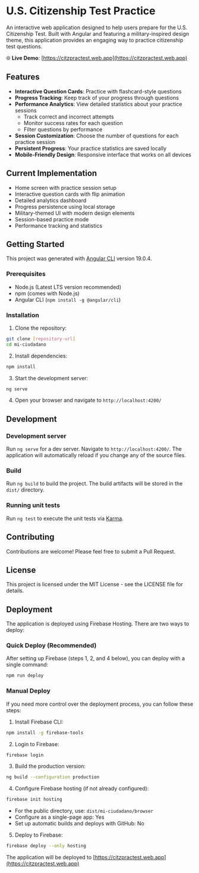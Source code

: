 # U.S. Citizenship Test Practice

An interactive web application designed to help users prepare for the U.S. Citizenship Test. Built with Angular and featuring a military-inspired design theme, this application provides an engaging way to practice citizenship test questions.

🌐 **Live Demo**: [https://citzpractest.web.app](https://citzpractest.web.app)

## Features

- **Interactive Question Cards**: Practice with flashcard-style questions
- **Progress Tracking**: Keep track of your progress through questions
- **Performance Analytics**: View detailed statistics about your practice sessions
  - Track correct and incorrect attempts
  - Monitor success rates for each question
  - Filter questions by performance
- **Session Customization**: Choose the number of questions for each practice session
- **Persistent Progress**: Your practice statistics are saved locally
- **Mobile-Friendly Design**: Responsive interface that works on all devices

## Current Implementation

- Home screen with practice session setup
- Interactive question cards with flip animation
- Detailed analytics dashboard
- Progress persistence using local storage
- Military-themed UI with modern design elements
- Session-based practice mode
- Performance tracking and statistics

## Getting Started

This project was generated with [Angular CLI](https://github.com/angular/angular-cli) version 19.0.4.

### Prerequisites

- Node.js (Latest LTS version recommended)
- npm (comes with Node.js)
- Angular CLI (`npm install -g @angular/cli`)

### Installation

1. Clone the repository:
```bash
git clone [repository-url]
cd mi-ciudadano
```

2. Install dependencies:
```bash
npm install
```

3. Start the development server:
```bash
ng serve
```

4. Open your browser and navigate to `http://localhost:4200/`

## Development

### Development server

Run `ng serve` for a dev server. Navigate to `http://localhost:4200/`. The application will automatically reload if you change any of the source files.

### Build

Run `ng build` to build the project. The build artifacts will be stored in the `dist/` directory.

### Running unit tests

Run `ng test` to execute the unit tests via [Karma](https://karma-runner.github.io).

## Contributing

Contributions are welcome! Please feel free to submit a Pull Request.

## License

This project is licensed under the MIT License - see the LICENSE file for details.

## Deployment

The application is deployed using Firebase Hosting. There are two ways to deploy:

### Quick Deploy (Recommended)

After setting up Firebase (steps 1, 2, and 4 below), you can deploy with a single command:
```bash
npm run deploy
```

### Manual Deploy

If you need more control over the deployment process, you can follow these steps:

1. Install Firebase CLI:
```bash
npm install -g firebase-tools
```

2. Login to Firebase:
```bash
firebase login
```

3. Build the production version:
```bash
ng build --configuration production
```

4. Configure Firebase hosting (if not already configured):
```bash
firebase init hosting
```
   - For the public directory, use: `dist/mi-ciudadano/browser`
   - Configure as a single-page app: Yes
   - Set up automatic builds and deploys with GitHub: No

5. Deploy to Firebase:
```bash
firebase deploy --only hosting
```

The application will be deployed to [https://citzpractest.web.app](https://citzpractest.web.app)
